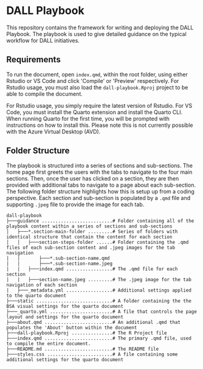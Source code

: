 # DALL Playbook

This repository contains the framework for writing and deploying the DALL Playbook. The playbook is used to give detailed guidance on the typical workflow for DALL initiatives.

## Requirements

To run the document, open `index.qmd`, within the root folder, using either Rstudio or VS Code and click 'Compile' or 'Preview' respectively. For Rstudio usage, you must also load the `dall-playbook.Rproj` project to be able to compile the document. 

For Rstudio usage, you simply require the latest version of Rstudio. For VS Code, you must install the Quarto extension and install the Quarto CLI. When running Quarto for the first time, you will be prompted with instructions on how to install this. Please note this is not currently possible with the Azure Virtual Desktop (AVD).

## Folder Structure

The playbook is structured into a series of sections and sub-sections. The home page first greets the users with the tabs to navigate to the four main sections. Then, once the user has clicked on a section, they are then provided with additional tabs to navigate to a page about each sub-section. The following folder structure highlights how this is setup up from a coding perspective. Each section and sub-section is populated by a `.qmd` file and supporting `.jpeg` file to provide the image for each tab.

```
dall-playbook
├───guidance ..........................# Folder containing all of the playbook content within a series of sections and sub-sections
│   ├───*.section-main-folder .........# Series of folders with identical structure that contain the content for each section 
│   │   ├───section-steps-folder ......# Folder containing the .qmd files of each sub-section content and .jpeg images for the tab navigation
|   |       ├───*.sub-section-name.qmd
|   |       ├───*.sub-section-name.jpeg
|   |   ├───index.qmd .................# The .qmd file for each section
|   |   ├───section-name.jpeg .........# The .jpeg image for the tab navigation of each section
|   ├───_metadata.yml .................# Additional settings applied to the quarto document
├───static ............................# A folder containing the the BSA visual settings for the quarto document
├───_quarto.yml .......................# A file that controls the page layout and settings for the quarto document
├───about.qmd .........................# An additional .qmd that populates the 'About' button within the document
├───dall-playbook.Rproj ...............# The R Project file
├───index.qmd .........................# The primary .qmd file, used to compile the entire document.
├───README.md .........................# The README file
├───styles.css ........................# A file containing some additional settings for the quarto document
```